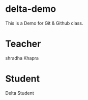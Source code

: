 # delta-demo
This is a Demo for Git & Github class.

# Teacher
shradha Khapra

# Student 
Delta Student
